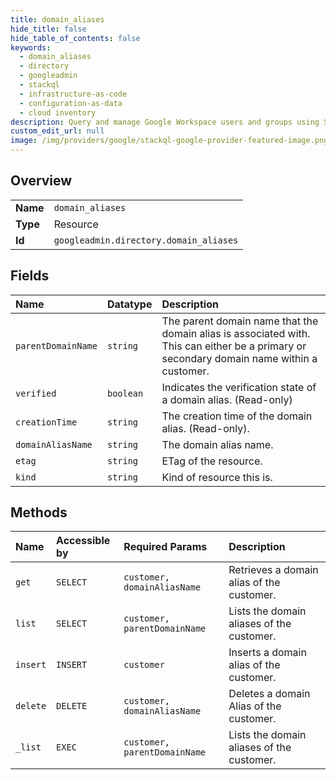 ```yaml
---
title: domain_aliases
hide_title: false
hide_table_of_contents: false
keywords:
  - domain_aliases
  - directory
  - googleadmin    
  - stackql
  - infrastructure-as-code
  - configuration-as-data
  - cloud inventory
description: Query and manage Google Workspace users and groups using SQL.
custom_edit_url: null
image: /img/providers/google/stackql-google-provider-featured-image.png
---
```

  
    

## Overview
<table><tbody>
<tr><td><b>Name</b></td><td><code>domain_aliases</code></td></tr>
<tr><td><b>Type</b></td><td>Resource</td></tr>
<tr><td><b>Id</b></td><td><code>googleadmin.directory.domain_aliases</code></td></tr>
</tbody></table>

## Fields
| Name | Datatype | Description |
|:-----|:---------|:------------|
| `parentDomainName` | `string` | The parent domain name that the domain alias is associated with. This can either be a primary or secondary domain name within a customer. |
| `verified` | `boolean` | Indicates the verification state of a domain alias. (Read-only) |
| `creationTime` | `string` | The creation time of the domain alias. (Read-only). |
| `domainAliasName` | `string` | The domain alias name. |
| `etag` | `string` | ETag of the resource. |
| `kind` | `string` | Kind of resource this is. |
## Methods
| Name | Accessible by | Required Params | Description |
|:-----|:--------------|:----------------|:------------|
| `get` | `SELECT` | `customer, domainAliasName` | Retrieves a domain alias of the customer. |
| `list` | `SELECT` | `customer, parentDomainName` | Lists the domain aliases of the customer. |
| `insert` | `INSERT` | `customer` | Inserts a domain alias of the customer. |
| `delete` | `DELETE` | `customer, domainAliasName` | Deletes a domain Alias of the customer. |
| `_list` | `EXEC` | `customer, parentDomainName` | Lists the domain aliases of the customer. |
